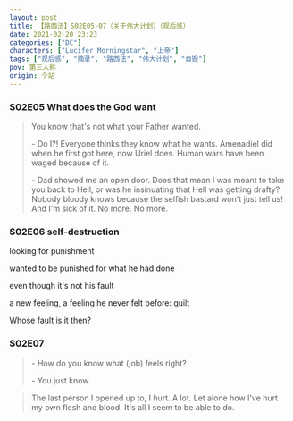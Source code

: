 ```yaml
---
layout: post
title: 【路西法】S02E05-07（关于伟大计划）（观后感）
date: 2021-02-20 23:23
categories: ["DC"]
characters: ["Lucifer Morningstar", "上帝"]
tags: ["观后感", "摘录", "路西法", "伟大计划", "自毁"]
pov: 第三人称
origin: 个站
---
```


### S02E05 What does the God want

> You know that's not what your Father wanted.
>
> \- Do I?! Everyone thinks they know what he wants. Amenadiel did when he first got here, now Uriel does. Human wars have been waged because of it.
>
> \- Dad showed me an open door. Does that mean I was meant to take you back to Hell, or was he insinuating that Hell was getting drafty? Nobody bloody knows because the selfish bastard won't just tell us! And I'm sick of it. No more. No more.


### S02E06 self-destruction

looking for punishment

wanted to be punished for what he had done

even though it's not his fault

a new feeling, a feeling he never felt before: guilt

Whose fault is it then?


### S02E07

> \- How do you know what (job) feels right?
>
> \- You just know.

> The last person I opened up to, I hurt. A lot. Let alone how I've hurt my own flesh and blood. It's all I seem to be able to do.
